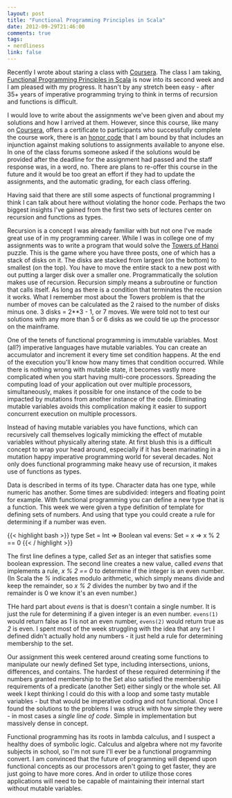 ```yaml
---
layout: post
title: "Functional Programming Principles in Scala"
date: 2012-09-29T21:46:00
comments: true
tags:
- nerdliness
link: false
---
```

Recently I wrote about staring a class with [Coursera](https://zanshin.net/2012/09/17/coursera/ "Coursera"). The class I am taking, [Functional Programming Principles in Scala](https://www.coursera.org/course/progfun "Functional Programming Principles in Scala") is now into its second week and I am pleased with my progress. It hasn't by any stretch been easy - after 35+ years of imperative programming trying to think in terms of recursion and functions is difficult. 

I would love to write about the assignments we've been given and about my solutions and how I arrived at them. However, since this course, like many on [Coursera](http://coursera.org "Coursera"), offers a certificate to participants who successfully complete the course work, there is an [honor code](https://www.coursera.org/maestro/auth/normal/tos.php "Terms of Service") that I am bound by that includes an injunction against making solutions to assignments available to anyone else. In one of the class forums someone asked if the solutions would be provided after the deadline for the assignment had passed and the staff response was, in a word, no. There are plans to re-offer this course in the future and it would be too great an effort if they had to update the assignments, and the automatic grading, for each class offering.

Having said that there are still some aspects of functional programming I think I can talk about here without violating the honor code. Perhaps the two biggest insights I've gained from the first two sets of lectures center on recursion and functions as types.

Recursion is a concept I was already familiar with but not one I've made great use of in my programming career. While I was in college one of my assignments was to write a program that would solve the [Towers of Hanoi](http://en.wikipedia.org/wiki/Tower_of_Hanoi "Towers of Hanio") puzzle. This is the game where you have three posts, one of which has a stack of disks on it. The disks are stacked from largest (on the bottom) to smallest (on the top). You have to move the entire stack to a new post with out putting a larger disk over a smaller one. Programmatically the solution makes use of recursion. Recursion simply means a subroutine or function that calls itself. As long as there is a condition that terminates the recursion it works. What I remember most about the Towers problem is that the number of moves can be calculated as the 2 raised to the number of disks minus one. 3 disks = 2**3 - 1, or 7 moves. We were told not to test our solutions with any more than 5 or 6 disks as we could tie up the processor on the mainframe.

One of the tenets of functional programming is immutable variables. Most (all?) imperative languages have mutable variables. You can create an accumulator and increment it every time set condition happens. At the end of the execution you'll know how many times that condition occurred. While there is nothing wrong with mutable state, it becomes vastly more complicated when you start having multi-core processors. Spreading the computing load of your application out over multiple processors, simultaneously, makes it possible for one instance of the code to be impacted by mutations from another instance of the code. Eliminating mutable variables avoids this complication making it easier to support concurrent execution on multiple processors.

Instead of having mutable variables you have functions, which can recursively call themselves logically mimicking the effect of mutable variables without physically altering state. At first blush this is a difficult concept to wrap your head around, especially if it has been marinating in a mutation happy imperative programming world for several decades. Not only does functional programming make heavy use of recursion, it makes use of functions as types.

Data is described in terms of its type. Character data has one type, while numeric has another. Some times are subdivided: integers and floating point for example. With functional programming you can define a new type that is a function. This week we were given a type definition of template for defining sets of numbers. And using that type you could create a rule for determining if a number was even. 

{{< highlight bash  >}}
type Set = Int => Boolean
val evens: Set = x => x % 2 == 0
{{< / highlight >}}

The first line defines a type, called _Set_ as an integer that satisfies some boolean expression. The second line creates a new value, called _evens_ that implements a rule, _x % 2 == 0_ to determine if the integer is an even number. (In Scala the _%_ indicates modulo arithmetic, which simply means divide and keep the remainder, so _x % 2_ divides the number by two and if the remainder is 0 we know it's an even number.)

THe hard part about _evens_ is that is doesn't contain a single number. It is just the rule for determining if a given integer is an even number. `evens(1)` would return false as _1_ is not an even number, `evens(2)` would return true as _2_ is even. I spent most of the week struggling with the idea that any `Set` I defined didn't actually hold any numbers - it just held a rule for determining membership to the set. 

Our assignment this week centered around creating some functions to manipulate our newly defined Set type, including intersections, unions, differences, and contains. The hardest of these required determining if the numbers granted membership to the Set also satisfied the membership requirements of a predicate (another Set) either singly or the whole set. All week I kept thinking I could do this with a loop and some tasty mutable variables - but that would be imperative coding and not functional. Once I found the solutions to the problems I was struck with how simple they were - in most cases a _single line of code_. Simple in implementation but massively dense in concept.

Functional programming has its roots in lambda calculus, and I suspect a healthy does of symbolic logic. Calculus and algebra where not my favorite subjects in school, so I'm not sure I'll ever be a functional programming convert. I am convinced that the future of programming will depend upon functional concepts as our processors aren't going to get faster, they are just going to have more cores. And in order to utilize those cores applications will need to be capable of maintaining their internal start without mutable variables. 
